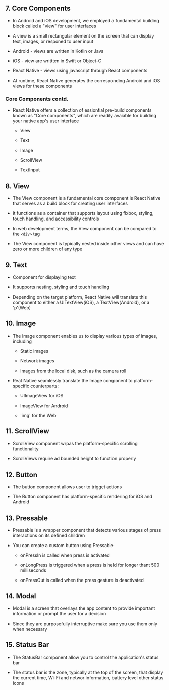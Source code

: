 ## 7. Core Components

- In Android and iOS development, we employed a fundamental building block called a "view" for user interfaces

- A view is a small rectangular element on the screen that can display text, images, or responed to user input

- Android - views are written in Kotlin or Java

- iOS - view are writtten in Swift or Object-C

- React Native - views using javascript through React components

- At runtime, React Native generates the corresponding Android and iOS views for these components

### Core Components contd.

- React Native offers a collection of essiontial pre-build components known as "Core components", which are readily avaiable for building your native app's user interface

  - View

  - Text

  - Image

  - ScrollView

  - TextInput

## 8. View

- The View component is a fundamental core component is React Native that serves as a build block for creating user interfaces

- it functions as a container that supports layout using flxbox, styling, touch handling, and accessibility controls

- In web development terms, the View component can be compared to the `<div>` tag

- The View component is typically nested inside other views and can have zero or more children of any type

## 9. Text

- Component for displaying text

- It supports nesting, styling and touch handling

- Depending on the target platform, React Native will translate this component to either a UITextView(iOS), a TextView(Android), or a 'p'(Web)

## 10. Image

- The Image component enables us to display various types of images, including

  - Static images

  - Network images

  - Images from the local disk, such as the camera roll

- Reat Native seamlessly translate the Image component to platform-specific counterparts:

  - UIImageView for iOS

  - ImageView for Android

  - 'img' for the Web

## 11. ScrollView

- ScrollView component wrpas the platform-specific scrolling functionality

- ScrollViews require ad bounded height to function properly

## 12. Button

- The button component allows user to trigget actions

- The Button component has platform-specific rendering for iOS and Android

## 13. Pressable

- Pressable is a wrapper component that detects various stages of press interactions on its defined children

- You can create a custom button using Pressable

  - onPressIn is called when press is activated

  - onLongPress is triggered when a press is held for longer thant 500 milliseconds

  - onPressOut is called when the press gesture is deactivated

## 14. Modal

- Modal is a screen that overlays the app content to provide important information or prompt the user for a decision

- Since they are purposefully interruptive make sure you use them only when necessary

## 15. Status Bar

- The StatusBar component allow you to control the application's status bar

- The status bar is the zone, typically at the top of the screen, that display the current time, Wi-Fi and networ information, battery level other status icons
